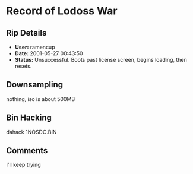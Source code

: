 # Record of Lodoss War

## Rip Details

- **User:** ramencup
- **Date:** 2001-05-27 00:43:50
- **Status:** Unsuccessful.  Boots past license screen, begins loading, then resets.

## Downsampling

nothing, iso is about 500MB

## Bin Hacking

dahack 1NOSDC.BIN <msinfo-2>

## Comments

I'll keep trying


